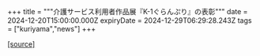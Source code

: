 +++
title = """介護サービス利用者作品展『K-1ぐらんぷり』の表彰"""
date = 2024-12-20T15:00:00.000Z
expiryDate = 2024-12-29T06:29:28.243Z
tags = ["kuriyama","news"]
+++


[[source]](https://www.town.kuriyama.hokkaido.jp/soshiki/43/28801.html)

